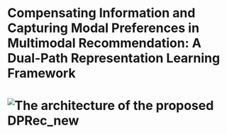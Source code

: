 <h1>Compensating Information and Capturing Modal Preferences in
 Multimodal Recommendation: A Dual-Path Representation
 Learning Framework<h1>
  
![The architecture of the proposed DPRec_new](https://github.com/user-attachments/assets/53fa31cc-7064-41a9-b2bf-7f1a5f23ca3e)
